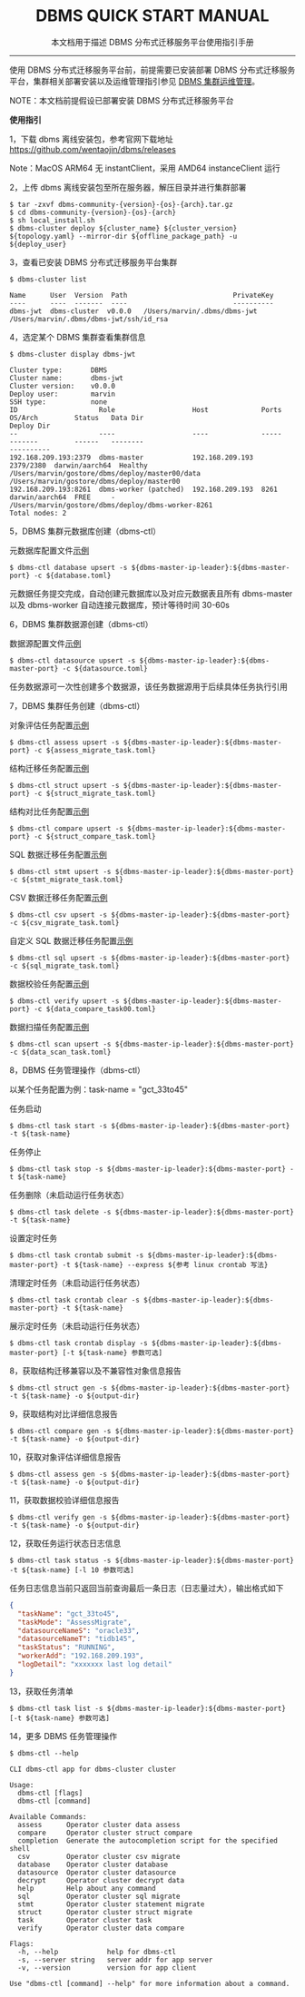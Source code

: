 <h1 align="center">
  DBMS QUICK START MANUAL
</h1>
<p align="center">
  本文档用于描述 DBMS 分布式迁移服务平台使用指引手册
</p>

------
使用 DBMS 分布式迁移服务平台前，前提需要已安装部署 DBMS 分布式迁移服务平台，集群相关部署安装以及运维管理指引参见 [DBMS 集群运维管理](dbms_operation.md)。

NOTE：本文档前提假设已部署安装 DBMS 分布式迁移服务平台


**使用指引**

1，下载 dbms 离线安装包，参考官网下载地址 https://github.com/wentaojin/dbms/releases

Note：MacOS ARM64 无 instantClient，采用 AMD64 instanceClient 运行

2，上传 dbms 离线安装包至所在服务器，解压目录并进行集群部署
```shell
$ tar -zxvf dbms-community-{version}-{os}-{arch}.tar.gz
$ cd dbms-community-{version}-{os}-{arch}
$ sh local_install.sh
$ dbms-cluster deploy ${cluster_name} ${cluster_version} ${topology.yaml} --mirror-dir ${offline_package_path} -u ${deploy_user} 
```

3，查看已安装 DBMS 分布式迁移服务平台集群
```shell
$ dbms-cluster list

Name      User  Version  Path                          PrivateKey
----      ----  -------  ----                          ----------
dbms-jwt  dbms-cluster  v0.0.0   /Users/marvin/.dbms/dbms-jwt  /Users/marvin/.dbms/dbms-jwt/ssh/id_rsa
```

4，选定某个 DBMS 集群查看集群信息
```shell
$ dbms-cluster display dbms-jwt

Cluster type:       DBMS
Cluster name:       dbms-jwt
Cluster version:    v0.0.0
Deploy user:        marvin
SSH type:           none
ID                    Role                   Host             Ports      OS/Arch         Status   Data Dir                                         Deploy Dir                                        
--                    ----                   ----             -----      -------         ------   --------                                         ----------                                        
192.168.209.193:2379  dbms-master            192.168.209.193  2379/2380  darwin/aarch64  Healthy  /Users/marvin/gostore/dbms/deploy/master00/data  /Users/marvin/gostore/dbms/deploy/master00        
192.168.209.193:8261  dbms-worker (patched)  192.168.209.193  8261       darwin/aarch64  FREE     -                                                /Users/marvin/gostore/dbms/deploy/dbms-worker-8261
Total nodes: 2
```

5，DBMS 集群元数据库创建（dbms-ctl）

元数据库配置文件[示例](../example/database.toml)
```shell
$ dbms-ctl database upsert -s ${dbms-master-ip-leader}:${dbms-master-port} -c ${database.toml}
```

元数据任务提交完成，自动创建元数据库以及对应元数据表且所有 dbms-master 以及 dbms-worker 自动连接元数据库，预计等待时间 30-60s

6，DBMS 集群数据源创建（dbms-ctl）

数据源配置文件[示例](../example/datasource.toml)
```shell
$ dbms-ctl datasource upsert -s ${dbms-master-ip-leader}:${dbms-master-port} -c ${datasource.toml}
```

任务数据源可一次性创建多个数据源，该任务数据源用于后续具体任务执行引用

7，DBMS 集群任务创建（dbms-ctl）

对象评估任务配置[示例](../example/assess_migrate_task.toml)
```shell
$ dbms-ctl assess upsert -s ${dbms-master-ip-leader}:${dbms-master-port} -c ${assess_migrate_task.toml}
```
结构迁移任务配置[示例](../example/struct_migrate_task.toml)
```shell
$ dbms-ctl struct upsert -s ${dbms-master-ip-leader}:${dbms-master-port} -c ${struct_migrate_task.toml}
```
结构对比任务配置[示例](../example/struct_compare_task.toml)
```shell
$ dbms-ctl compare upsert -s ${dbms-master-ip-leader}:${dbms-master-port} -c ${struct_compare_task.toml}
```
SQL 数据迁移任务配置[示例](../example/stmt_migrate_task.toml)
```shell
$ dbms-ctl stmt upsert -s ${dbms-master-ip-leader}:${dbms-master-port} -c ${stmt_migrate_task.toml}
```
CSV 数据迁移任务配置[示例](../example/csv_migrate_task.toml)
```shell
$ dbms-ctl csv upsert -s ${dbms-master-ip-leader}:${dbms-master-port} -c ${csv_migrate_task.toml}
```
自定义 SQL 数据迁移任务配置[示例](../example/sql_migrate_task.toml)
```shell
$ dbms-ctl sql upsert -s ${dbms-master-ip-leader}:${dbms-master-port} -c ${sql_migrate_task.toml}
```
数据校验任务配置[示例](../example/data_compare_task00.toml)
```shell
$ dbms-ctl verify upsert -s ${dbms-master-ip-leader}:${dbms-master-port} -c ${data_compare_task00.toml}
```
数据扫描任务配置[示例](../example/data_scan_task.toml)
```shell
$ dbms-ctl scan upsert -s ${dbms-master-ip-leader}:${dbms-master-port} -c ${data_scan_task.toml}
```

8，DBMS 任务管理操作（dbms-ctl）

以某个任务配置为例：task-name = "gct_33to45"

任务启动
```shell
$ dbms-ctl task start -s ${dbms-master-ip-leader}:${dbms-master-port} -t ${task-name}
```

任务停止
```shell
$ dbms-ctl task stop -s ${dbms-master-ip-leader}:${dbms-master-port} -t ${task-name}
```

任务删除（未启动运行任务状态）
```shell
$ dbms-ctl task delete -s ${dbms-master-ip-leader}:${dbms-master-port} -t ${task-name}
```

设置定时任务
```shell
$ dbms-ctl task crontab submit -s ${dbms-master-ip-leader}:${dbms-master-port} -t ${task-name} --express ${参考 linux crontab 写法}
```

清理定时任务（未启动运行任务状态）
```shell
$ dbms-ctl task crontab clear -s ${dbms-master-ip-leader}:${dbms-master-port} -t ${task-name}
```

展示定时任务（未启动运行任务状态）
```shell
$ dbms-ctl task crontab display -s ${dbms-master-ip-leader}:${dbms-master-port} [-t ${task-name} 参数可选]
```

8，获取结构迁移兼容以及不兼容性对象信息报告
```shell
$ dbms-ctl struct gen -s ${dbms-master-ip-leader}:${dbms-master-port} -t ${task-name} -o ${output-dir}
```

9，获取结构对比详细信息报告
```shell
$ dbms-ctl compare gen -s ${dbms-master-ip-leader}:${dbms-master-port} -t ${task-name} -o ${output-dir}
```

10，获取对象评估详细信息报告
```shell
$ dbms-ctl assess gen -s ${dbms-master-ip-leader}:${dbms-master-port} -t ${task-name} -o ${output-dir}
```

11，获取数据校验详细信息报告
```shell
$ dbms-ctl verify gen -s ${dbms-master-ip-leader}:${dbms-master-port} -t ${task-name} -o ${output-dir}
```

12，获取任务运行状态日志信息
```shell
$ dbms-ctl task status -s ${dbms-master-ip-leader}:${dbms-master-port} -t ${task-name} [-l 10 参数可选]
```
任务日志信息当前只返回当前查询最后一条日志（日志量过大），输出格式如下
```json
{
  "taskName": "gct_33to45",
  "taskMode": "AssessMigrate",
  "datasourceNameS": "oracle33",
  "datasourceNameT": "tidb145",
  "taskStatus": "RUNNING",
  "workerAdd": "192.168.209.193",
  "logDetail": "xxxxxxx last log detail"
}
```

13，获取任务清单
```shell
$ dbms-ctl task list -s ${dbms-master-ip-leader}:${dbms-master-port} [-t ${task-name} 参数可选]
```

14，更多 DBMS 任务管理操作

```shell
$ dbms-ctl --help

CLI dbms-ctl app for dbms-cluster cluster

Usage:
  dbms-ctl [flags]
  dbms-ctl [command]

Available Commands:
  assess      Operator cluster data assess
  compare     Operator cluster struct compare
  completion  Generate the autocompletion script for the specified shell
  csv         Operator cluster csv migrate
  database    Operator cluster database
  datasource  Operator cluster datasource
  decrypt     Operator cluster decrypt data
  help        Help about any command
  sql         Operator cluster sql migrate
  stmt        Operator cluster statement migrate
  struct      Operator cluster struct migrate
  task        Operator cluster task
  verify      Operator cluster data compare

Flags:
  -h, --help            help for dbms-ctl
  -s, --server string   server addr for app server
  -v, --version         version for app client

Use "dbms-ctl [command] --help" for more information about a command.
```